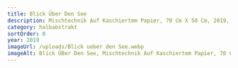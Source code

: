 ```yaml
---
title: Blick Über Den See
description: Mischtechnik Auf Kaschiertem Papier, 70 Cm X 50 Cm, 2019, Privatbesitz
category: halbabstrakt
sortOrder: 0
year: 2019
imageUrl: /uploads/Blick ueber den See.webp
imageAlt: Blick ÜBer Den See, Mischtechnik Auf Kaschiertem Papier, 70 Cm X 50 Cm, 2019, Privatbesitz
---
```

